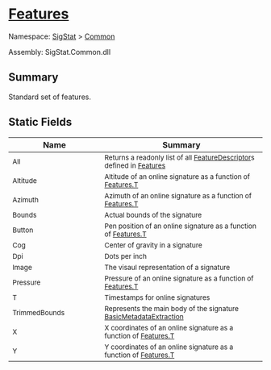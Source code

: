 # [Features](./Features.md)

Namespace: [SigStat]() > [Common](./README.md)

Assembly: SigStat.Common.dll

## Summary
Standard set of features.

## Static Fields

| Name | Summary | 
| --- | --- | 
| <sub>All</sub><img width=200/>  | <sub>Returns a readonly list of all [FeatureDescriptor](https://github.com/hargitomi97/sigstat/blob/master/docs/md/SigStat/Common/FeatureDescriptor.md)s defined in [Features](https://github.com/hargitomi97/sigstat/blob/master/docs/md/SigStat/Common/Features.md)</sub><img width=200/>  | <br>
| <sub>Altitude</sub><img width=200/>  | <sub>Altitude of an online signature as a function of [Features.T](https://github.com/hargitomi97/sigstat/blob/master/docs/md/SigStat/Common/Features.md)</sub><img width=200/>  | <br>
| <sub>Azimuth</sub><img width=200/>  | <sub>Azimuth of an online signature as a function of [Features.T](https://github.com/hargitomi97/sigstat/blob/master/docs/md/SigStat/Common/Features.md)</sub><img width=200/>  | <br>
| <sub>Bounds</sub><img width=200/>  | <sub>Actual bounds of the signature</sub><img width=200/>  | <br>
| <sub>Button</sub><img width=200/>  | <sub>Pen position of an online signature as a function of [Features.T](https://github.com/hargitomi97/sigstat/blob/master/docs/md/SigStat/Common/Features.md)</sub><img width=200/>  | <br>
| <sub>Cog</sub><img width=200/>  | <sub>Center of gravity in a signature</sub><img width=200/>  | <br>
| <sub>Dpi</sub><img width=200/>  | <sub>Dots per inch</sub><img width=200/>  | <br>
| <sub>Image</sub><img width=200/>  | <sub>The visaul representation of a signature</sub><img width=200/>  | <br>
| <sub>Pressure</sub><img width=200/>  | <sub>Pressure of an online signature as a function of [Features.T](https://github.com/hargitomi97/sigstat/blob/master/docs/md/SigStat/Common/Features.md)</sub><img width=200/>  | <br>
| <sub>T</sub><img width=200/>  | <sub>Timestamps for online signatures</sub><img width=200/>  | <br>
| <sub>TrimmedBounds</sub><img width=200/>  | <sub>Represents the main body of the signature [BasicMetadataExtraction](https://github.com/hargitomi97/sigstat/blob/master/docs/md/SigStat/Common/BasicMetadataExtraction.md)</sub><img width=200/>  | <br>
| <sub>X</sub><img width=200/>  | <sub>X coordinates of an online signature as a function of [Features.T](https://github.com/hargitomi97/sigstat/blob/master/docs/md/SigStat/Common/Features.md)</sub><img width=200/>  | <br>
| <sub>Y</sub><img width=200/>  | <sub>Y coordinates of an online signature as a function of [Features.T](https://github.com/hargitomi97/sigstat/blob/master/docs/md/SigStat/Common/Features.md)</sub><img width=200/>  | <br>


